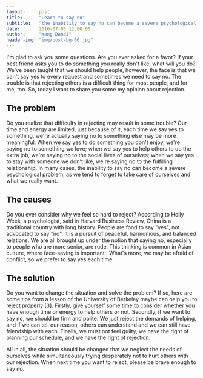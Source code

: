 ```yaml
---
layout:     post
title:      "Learn to say no"
subtitle:   "the inability to say no can become a severe psychological problem, as we tend to forget to take care of ourselves and what we really want."
date:       2016-07-05 12:00:00
author:     "Wang Dandi"
header-img: "img/post-bg-06.jpg"
---
```

<p>I'm glad to ask you some questions. Are you ever asked for a favor? If your best friend asks you to do something you really don't like, what will you do? We've been taught that we should help people, however, the face is that we can't say yes to every request and sometimes we need to say no. The trouble is that rejecting others is a difficult thing for most people, and for me, too. So, today I want to share you some my opinion about rejection.</p>

<h2 class="section-heading">The problem</h2>

<p>Do you realize that difficulty in rejecting may result in some trouble? Our time and energy are limited, just because of it, each time we say yes to something, we're actually saying no to something else may be more meaningful. When we say yes to do something you don't enjoy, we're saying no to something we love; when we say yes to help others to do the extra job, we're saying no to the social lives of ourselves; when we say yes to stay with someone we don't like, we're saying no to the fulfilling relationship. In many cases, the inability to say no can become a severe psychological problem, as we tend to forget to take care of ourselves and what we really want.</p>

<h2 class="section-heading">The causes</h2>

<p>Do you ever consider why we feel so hard to reject? According to Holly Week, a psychologist, said in Harvard Business Review, China is a traditional country with long history. People are fond to say "yes", not advocated to say "no". It is a pursuit of peaceful, harmonious, and balanced relations. We are all brought up under the notion that saying no, especially to people who are more senior, are rude. This thinking is common in Asian culture, where face-saving is important . What's more, we may be afraid of conflict, so we prefer to say yes each time. </p>

<h2 class="section-heading">The solution</h2>

<p>Do you want to change the situation and solve the problem? If so, here are some tips from a lesson of the University of Berkeley maybe can help you to reject properly [3]. Firstly, give yourself some time to consider whether you have enough time or energy to help others or not. Secondly, if we want to say no, we should be firm and polite. We just reject the demands of helping, and if we can tell our reason, others can understand and we can still have friendship with each. Finally, we must not feel guilty, we have the right of planning our schedule, and we have the right of rejection.</p>

<p>All in all, the situation should be changed that we neglect the needs of ourselves while simultaneously trying desperately not to hurt others with our rejection. When next time you want to reject, please be brave enough to say no.</p>